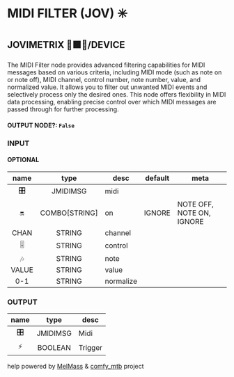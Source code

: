 # MIDI FILTER (JOV) ✳️

## JOVIMETRIX 🔺🟩🔵/DEVICE

The MIDI Filter node provides advanced filtering capabilities for MIDI messages based on various criteria, including MIDI mode (such as note on or note off), MIDI channel, control number, note number, value, and normalized value. It allows you to filter out unwanted MIDI events and selectively process only the desired ones. This node offers flexibility in MIDI data processing, enabling precise control over which MIDI messages are passed through for further processing.

#### OUTPUT NODE?: `False`

### INPUT

#### OPTIONAL

name|type|desc|default|meta
:---:|:---:|---|:---:|---
🎛️| JMIDIMSG | midi |  | 
🔛| COMBO[STRING] | on | IGNORE | NOTE OFF, NOTE ON, IGNORE
CHAN| STRING | channel |  | 
🎚️| STRING | control |  | 
🎶| STRING | note |  | 
VALUE| STRING | value |  | 
0-1| STRING | normalize |  | 

### OUTPUT

name|type|desc
:---:|:---:|---
🎛️| JMIDIMSG | Midi 
⚡| BOOLEAN | Trigger 

help powered by [MelMass](https://github.com/melMass) & [comfy_mtb](https://github.com/melMass/comfy_mtb) project